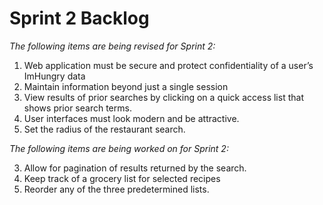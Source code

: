 # Sprint 2 Backlog

*The following items are being revised for Sprint 2:*

1. Web application must be secure and protect confidentiality of a user’s ImHungry data
2. Maintain information beyond just a single session
4. View results of prior searches by clicking on a quick access list that shows prior search
terms.
5. User interfaces must look modern and be attractive.
8. Set the radius of the restaurant search.


*The following items are being worked on for Sprint 2:*

3. Allow for pagination of results returned by the search.
6. Keep track of a grocery list for selected recipes
7. Reorder any of the three predetermined lists.